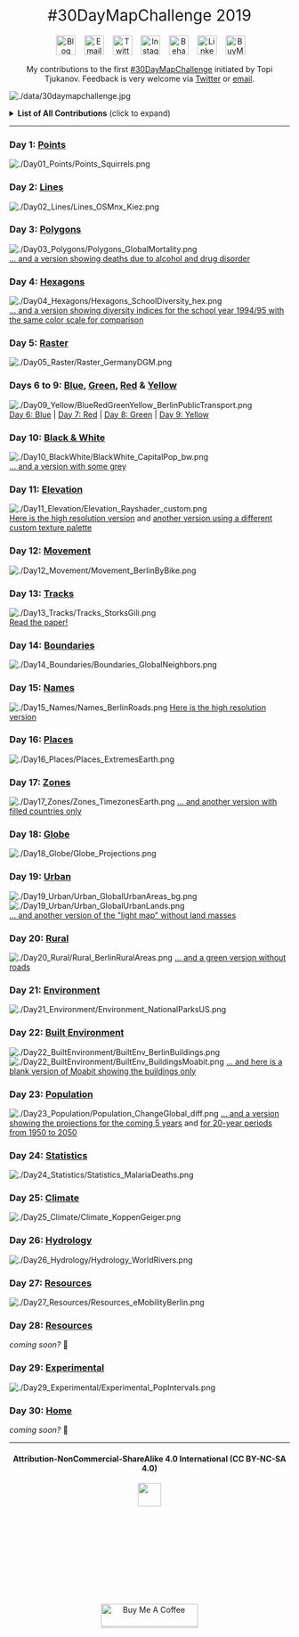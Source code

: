 <h1 style="font-weight:normal" align="center">
  &nbsp;#30DayMapChallenge 2019&nbsp;
</h1>

<div align="center">

&nbsp;&nbsp;&nbsp;
<a href="https://www.cedricscherer.com"><img border="0" alt="Blog" src="https://assets.dryicons.com/uploads/icon/svg/4926/home.svg" width="35" height="35"></a>&nbsp;&nbsp;&nbsp;
<a href="mailto:info@data-vizard.com"><img border="0" alt="Email" src="https://assets.dryicons.com/uploads/icon/svg/8009/02dc3a5c-6504-4347-85fb-3f510cfecc45.svg" width="35" height="35"></a>&nbsp;&nbsp;&nbsp;
<a href="https://twitter.com/CedScherer"><img border="0" alt="Twitter" src="https://assets.dryicons.com/uploads/icon/svg/8385/c23f7ffc-ca8d-4246-8978-ce9f6d5bcc99.svg" width="35" height="35"></a>&nbsp;&nbsp;&nbsp;
<a href="https://www.instagram.com/cedscherer/"><img border="0" alt="Instagram" src="https://assets.dryicons.com/uploads/icon/svg/8330/62263227-bb78-4b42-a9a9-e222e0cc7b97.svg" width="35" height="35"></a>&nbsp;&nbsp;&nbsp;
<a href="https://www.behance.net/cedscherer"><img border="0" alt="Behance" src="https://assets.dryicons.com/uploads/icon/svg/8264/04073ce3-5b98-4f32-88d3-82b2ef828066.svg" width="35" height="35"></a>&nbsp;&nbsp;&nbsp;
<a href="https://www.linkedin.com/in/cedricpscherer/"><img border="0" alt="LinkedIn" src="https://assets.dryicons.com/uploads/icon/svg/8337/a347cd89-1662-4421-be90-58e5e8004eae.svg" width="35" height="35"></a>&nbsp;&nbsp;&nbsp;
<a href="https://www.buymeacoffee.com/z3tt"><img border="0" alt="BuyMeACoffee" src="https://www.buymeacoffee.com/assets/img/guidelines/logo-mark-3.svg" width="35" height="35"></a>&nbsp;&nbsp;&nbsp;

My contributions to the first [#30DayMapChallenge](https://twitter.com/tjukanov/status/1187713840550744066) initiated by Topi Tjukanov. Feedback is very welcome via [Twitter](https://twitter.com/cedscherer) or [email](mailto:cedricphilippscherer@gmail.com).

</div>

![./data/30daymapchallenge.jpg](https://raw.githubusercontent.com/z3tt/30DayMapChallenge2019/main/data/30daymapchallenge.jpg)

<details>
  <summary><b>List of All Contributions</b> (click to expand)</summary>

<!-- toc -->
* Day 1: [Points](https://github.com/z3tt/30DayMapChallenge2019/tree/master/contributions/Day01_Points)
* Day 2: [Lines](https://github.com/z3tt/30DayMapChallenge2019/tree/master/contributions/Day02_Lines)
* Day 3: [Polygons](https://github.com/z3tt/30DayMapChallenge2019/tree/master/contributions/Day03_Polygons)
* Day 4: [Hexagons](https://github.com/z3tt/30DayMapChallenge2019/tree/master/contributions/Day04_Hexagons)
* Day 5: [Raster](https://github.com/z3tt/30DayMapChallenge2019/tree/master/contributions/Day05_Raster)
* Day 6: [Blue](https://github.com/z3tt/30DayMapChallenge2019/tree/master/contributions/Day06_Blue)
* Day 7: [Red](https://github.com/z3tt/30DayMapChallenge2019/tree/master/contributions/Day07_Red)
* Day 8: [Green](https://github.com/z3tt/30DayMapChallenge2019/tree/master/contributions/Day08_Green)
* Day 9: [Yellow](https://github.com/z3tt/30DayMapChallenge2019/tree/master/contributions/Day09_Yellow)
* Day 10: [Black & White](https://github.com/z3tt/30DayMapChallenge2019/tree/master/contributions/Day10_BlackWhite)
* Day 11: [Elevation](https://github.com/z3tt/30DayMapChallenge2019/tree/master/contributions/Day11_Elevation)
* Day 12: [Movement](https://github.com/z3tt/30DayMapChallenge2019/tree/master/contributions/Day12_Movement)
* Day 13: [Tracks](https://github.com/z3tt/30DayMapChallenge2019/tree/master/contributions/Day13_Tracks)
* Day 14: [Boundaries](https://github.com/z3tt/30DayMapChallenge2019/tree/master/contributions/Day14_Boundaries)
* Day 15: [Names](https://github.com/z3tt/30DayMapChallenge2019/tree/master/contributions/Day15_Names)
* Day 16: [Places](https://github.com/z3tt/30DayMapChallenge2019/tree/master/contributions/Day16_Places)
* Day 17: [Zones](https://github.com/z3tt/30DayMapChallenge2019/tree/master/contributions/Day17_Zones)
* Day 18: [Globe](https://github.com/z3tt/30DayMapChallenge2019/tree/master/contributions/Day18_Globe)
* Day 19: [Urban](https://github.com/z3tt/30DayMapChallenge2019/tree/master/contributions/Day19_Urban)
* Day 20: [Rural](https://github.com/z3tt/30DayMapChallenge2019/tree/master/contributions/Day20_Rural)
* Day 21: [Environment](https://github.com/z3tt/30DayMapChallenge2019/tree/master/contributions/Day21_Environment)
* Day 22: [Built Environment](https://github.com/z3tt/30DayMapChallenge2019/tree/master/contributions/Day22_BuiltEnvironment)
* Day 23: [Population](https://github.com/z3tt/30DayMapChallenge2019/tree/master/contributions/Day23_Population)
* Day 24: [Statistics](https://github.com/z3tt/30DayMapChallenge2019/tree/master/contributions/Day24_Statistics)
* Day 25: [Climate](https://github.com/z3tt/30DayMapChallenge2019/tree/master/contributions/Day25_Climate)
* Day 26: [Hydrology](https://github.com/z3tt/30DayMapChallenge2019/tree/master/contributions/Day26_Hydrology)
* Day 27: [Resources](https://github.com/z3tt/30DayMapChallenge2019/tree/master/contributions/Day27_Resources)
* Day 29: [Experimental](https://github.com/z3tt/30DayMapChallenge2019/tree/master/contributions/Day29_Experimental)
<!-- tocstop -->

</details>

***

### Day 1: [Points](https://github.com/z3tt/30DayMapChallenge2019/tree/master/contributions/Day01_Points)
![./Day01_Points/Points_Squirrels.png](https://raw.githubusercontent.com/z3tt/30DayMapChallenge2019/master/contributions/Day01_Points/Points_Squirrels.png)

### Day 2: [Lines](https://github.com/z3tt/30DayMapChallenge2019/tree/master/contributions/Day02_Lines)
![./Day02_Lines/Lines_OSMnx_Kiez.png](https://raw.githubusercontent.com/z3tt/30DayMapChallenge2019/master/contributions/Day02_Lines/Lines_OSMnx_Kiez.png)

### Day 3: [Polygons](https://github.com/z3tt/30DayMapChallenge2019/tree/master/contributions/Day03_Polygons)
![./Day03_Polygons/Polygons_GlobalMortality.png](https://raw.githubusercontent.com/z3tt/30DayMapChallenge2019/master/contributions/Day03_Polygons/Polygons_GlobalMortality.png)
<br>
[... and a version showing deaths due to alcohol and drug disorder](https://raw.githubusercontent.com/z3tt/30DayMapChallenge2019/master/contributions/Day03_Polygons/Polygons_Alcohol_Drugs.png)

### Day 4: [Hexagons](https://github.com/z3tt/30DayMapChallenge2019/tree/master/contributions/Day04_Hexagons)
![./Day04_Hexagons/Hexagons_SchoolDiversity_hex.png](https://raw.githubusercontent.com/z3tt/30DayMapChallenge2019/master/contributions/Day04_Hexagons/Hexagons_SchoolDiversity_hex.png)
<br>
[... and a version showing diversity indices for the school year 1994/95 with the same color scale for comparison](https://raw.githubusercontent.com/z3tt/30DayMapChallenge2019/master/contributions/Day04_Hexagons/Hexagons_SchoolDiversity_hex_1994.png)

### Day 5: [Raster](https://github.com/z3tt/30DayMapChallenge2019/tree/master/contributions/Day05_Raster)
![./Day05_Raster/Raster_GermanyDGM.png](https://raw.githubusercontent.com/z3tt/30DayMapChallenge2019/master/contributions/Day05_Raster/Raster_GermanyDGM.png)

### Days 6 to 9: [Blue](https://github.com/z3tt/30DayMapChallenge2019/tree/master/contributions/Day06_Blue), [Green](https://github.com/z3tt/30DayMapChallenge2019/tree/master/contributions/Day08_Green), [Red](https://github.com/z3tt/30DayMapChallenge2019/tree/master/contributions/Day07_Red) & [Yellow](https://github.com/z3tt/30DayMapChallenge2019/tree/master/contributions/Day09_Yellow)
![./Day09_Yellow/BlueRedGreenYellow_BerlinPublicTransport.png](https://raw.githubusercontent.com/z3tt/30DayMapChallenge2019/master/contributions/Day09_Yellow/BlueRedGreenYellow_BerlinPublicTransport.png)
<br>
[Day 6: Blue](https://raw.githubusercontent.com/z3tt/30DayMapChallenge2019/master/contributions/Day06_Blue/Blue_BerlinMetro.png) | [Day 7: Red](https://raw.githubusercontent.com/z3tt/30DayMapChallenge2019/master/contributions/Day07_Red/Red_BerlinTram.png) | [Day 8: Green](https://raw.githubusercontent.com/z3tt/30DayMapChallenge2019/master/contributions/Day08_Green/Green_BerlinRailway.png) | [Day 9: Yellow](https://raw.githubusercontent.com/z3tt/30DayMapChallenge2019/master/contributions/Day09_Yellow/Yellow_BerlinBus.png)

### Day 10: [Black & White](https://github.com/z3tt/30DayMapChallenge2019/tree/master/contributions/Day10_BlackWhite)
![./Day10_BlackWhite/BlackWhite_CapitalPop_bw.png](https://raw.githubusercontent.com/z3tt/30DayMapChallenge2019/master/contributions/Day10_BlackWhite/BlackWhite_CapitalPop_bw.png)
<br>
[... and a version with some grey](https://raw.githubusercontent.com/z3tt/30DayMapChallenge2019/master/contributions/Day10_BlackWhite/BlackWhite_CapitalPop_grey.png)

### Day 11: [Elevation](https://github.com/z3tt/30DayMapChallenge2019/tree/master/contributions/Day11_Elevation)
![./Day11_Elevation/Elevation_Rayshader_custom.png](https://raw.githubusercontent.com/z3tt/30DayMapChallenge2019/master/contributions/Day11_Elevation/Elevation_Rayshader_custom.png)
<br>
[Here is the high resolution version](https://raw.githubusercontent.com/z3tt/30DayMapChallenge2019/master/contributions/Day11_Elevation/Elevation_Rayshader_custom_HQ.png) and [another version using a different custom texture palette](https://raw.githubusercontent.com/z3tt/30DayMapChallenge2019/master/contributions/Day11_Elevation/Elevation_Rayshader_custom_v2_SD.png)

### Day 12: [Movement](https://github.com/z3tt/30DayMapChallenge2019/tree/master/contributions/Day12_Movement)
![./Day12_Movement/Movement_BerlinByBike.png](https://raw.githubusercontent.com/z3tt/30DayMapChallenge2019/master/contributions/Day12_Movement/Movement_BerlinByBike.png)

### Day 13: [Tracks](https://github.com/z3tt/30DayMapChallenge2019/tree/master/contributions/Day13_Tracks)
![./Day13_Tracks/Tracks_StorksGili.png](https://raw.githubusercontent.com/z3tt/30DayMapChallenge2019/master/contributions/Day13_Tracks/Tracks_StorksGili.png)
<br>
[Read the paper!](https://doi.org/10.1111/1365-2656.12898)

### Day 14: [Boundaries](https://github.com/z3tt/30DayMapChallenge2019/tree/master/contributions/Day14_Boundaries)
![./Day14_Boundaries/Boundaries_GlobalNeighbors.png](https://raw.githubusercontent.com/z3tt/30DayMapChallenge2019/master/contributions/Day14_Boundaries/Boundaries_GlobalNeighbors.png)

### Day 15: [Names](https://github.com/z3tt/30DayMapChallenge2019/tree/master/contributions/Day15_Names)
![./Day15_Names/Names_BerlinRoads.png](https://raw.githubusercontent.com/z3tt/30DayMapChallenge2019/master/contributions/Day15_Names/Names_BerlinRoads.png)
[Here is the high resolution version](https://raw.githubusercontent.com/z3tt/30DayMapChallenge2019/master/contributions/Day15_Names/Names_BerlinRoads_HQ.png)

### Day 16: [Places](https://github.com/z3tt/30DayMapChallenge2019/tree/master/contributions/Day16_Places)
![./Day16_Places/Places_ExtremesEarth.png](https://raw.githubusercontent.com/z3tt/30DayMapChallenge2019/master/contributions/Day16_Places/Places_ExtremesEarth.png)

### Day 17: [Zones](https://github.com/z3tt/30DayMapChallenge2019/tree/master/contributions/Day17_Zones)
![./Day17_Zones/Zones_TimezonesEarth.png](https://raw.githubusercontent.com/z3tt/30DayMapChallenge2019/master/contributions/Day17_Zones/Zones_TimezonesEarth.png)
[... and another version with filled countries only](https://raw.githubusercontent.com/z3tt/30DayMapChallenge2019/master/contributions/Day17_Zones/Zones_TimezonesEarth_countries.png)

### Day 18: [Globe](https://github.com/z3tt/30DayMapChallenge2019/tree/master/contributions/Day18_Globe)
![./Day18_Globe/Globe_Projections.png](https://raw.githubusercontent.com/z3tt/30DayMapChallenge2019/master/contributions/Day18_Globe/Globe_Projections.png)

### Day 19: [Urban](https://github.com/z3tt/30DayMapChallenge2019/tree/master/contributions/Day19_Urban)
![./Day19_Urban/Urban_GlobalUrbanAreas_bg.png](https://raw.githubusercontent.com/z3tt/30DayMapChallenge2019/master/contributions/Day19_Urban/Urban_GlobalUrbanAreas_bg.png)<br>
![./Day19_Urban/Urban_GlobalUrbanLands.png](https://raw.githubusercontent.com/z3tt/30DayMapChallenge2019/master/contributions/Day19_Urban/Urban_GlobalUrbanLands.png)<br>
[... and another version of the "light map" without land masses](https://raw.githubusercontent.com/z3tt/30DayMapChallenge2019/master/contributions/Day19_Urban/Urban_GlobalUrbanAreas.png)<br>

### Day 20: [Rural](https://github.com/z3tt/30DayMapChallenge2019/tree/master/contributions/Day20_Rural)
![./Day20_Rural/Rural_BerlinRuralAreas.png](https://raw.githubusercontent.com/z3tt/30DayMapChallenge2019/master/contributions/Day20_Rural/Rural_BerlinRuralAreas.png)
[... and a green version without roads](https://raw.githubusercontent.com/z3tt/30DayMapChallenge2019/master/contributions/Day20_Rural/Rural_BerlinRuralAreas_v2.png)

### Day 21: [Environment](https://github.com/z3tt/30DayMapChallenge2019/tree/master/contributions/Day21_Environment)
![./Day21_Environment/Environment_NationalParksUS.png](https://raw.githubusercontent.com/z3tt/30DayMapChallenge2019/master/contributions/Day21_Environment/Environment_NationalParksUS.png)

### Day 22: [Built Environment](https://github.com/z3tt/30DayMapChallenge2019/tree/master/contributions/Day22_BuiltEnvironment)
![./Day22_BuiltEnvironment/BuiltEnv_BerlinBuildings.png](https://raw.githubusercontent.com/z3tt/30DayMapChallenge2019/master/contributions/Day22_BuiltEnvironment/BuiltEnv_BerlinBuildings.png)
![./Day22_BuiltEnvironment/BuiltEnv_BuildingsMoabit.png](https://raw.githubusercontent.com/z3tt/30DayMapChallenge2019/master/contributions/Day22_BuiltEnvironment/BuiltEnv_BuildingsMoabit.png)
[... and here is a blank version of Moabit showing the buildings only](https://raw.githubusercontent.com/z3tt/30DayMapChallenge2019/master/contributions/Day22_BuiltEnvironment/BuiltEnv_BuildingsMoabit_blank.png)

### Day 23: [Population](https://github.com/z3tt/30DayMapChallenge2019/tree/master/contributions/Day23_Population)
![./Day23_Population/Population_ChangeGlobal_diff.png](https://raw.githubusercontent.com/z3tt/30DayMapChallenge2019/master/contributions/Day23_Population/Population_ChangeGlobal_diff.png)
[... and a version showing the projections for the coming 5 years](https://raw.githubusercontent.com/z3tt/30DayMapChallenge2019/master/contributions/Day23_Population/Population_ChangeGlobal.png) and [for 20-year periods from 1950 to 2050](https://raw.githubusercontent.com/z3tt/30DayMapChallenge2019/master/contributions/Day23_Population/Population_ChangeGlobal_facet.png)

### Day 24: [Statistics](https://github.com/z3tt/30DayMapChallenge2019/tree/master/contributions/Day24_Statistics)
![./Day24_Statistics/Statistics_MalariaDeaths.png](https://raw.githubusercontent.com/z3tt/30DayMapChallenge2019/master/contributions/Day24_Statistics/Statistics_MalariaDeaths.png)

### Day 25: [Climate](https://github.com/z3tt/30DayMapChallenge2019/tree/master/contributions/Day25_Climate)
![./Day25_Climate/Climate_KoppenGeiger.png](https://raw.githubusercontent.com/z3tt/30DayMapChallenge2019/master/contributions/Day25_Climate/Climate_KoppenGeiger.png)

### Day 26: [Hydrology](https://github.com/z3tt/30DayMapChallenge2019/tree/master/contributions/Day26_Hydrology)
![./Day26_Hydrology/Hydrology_WorldRivers.png](https://raw.githubusercontent.com/z3tt/30DayMapChallenge2019/master/contributions/Day26_Hydrology/Hydrology_WorldRivers.png)

### Day 27: [Resources](https://github.com/z3tt/30DayMapChallenge2019/tree/master/contributions/Day27_Resources)
![./Day27_Resources/Resources_eMobilityBerlin.png](https://raw.githubusercontent.com/z3tt/30DayMapChallenge2019/master/contributions/Day27_Resources/Resources_eMobilityBerlin.png)

### Day 28: [Resources](https://github.com/z3tt/30DayMapChallenge2019/tree/master/contributions/Day28_Funny)
*coming soon?* 🤷

### Day 29: [Experimental](https://github.com/z3tt/30DayMapChallenge2019/tree/master/contributions/Day29_Experimental)
![./Day29_Experimental/Experimental_PopIntervals.png](https://raw.githubusercontent.com/z3tt/30DayMapChallenge2019/master/contributions/Day29_Experimental/Experimental_PopIntervals.png)

### Day 30: [Home](https://github.com/z3tt/30DayMapChallenge2019/tree/master/contributions/Day30_Home)
*coming soon?* 🤷

***

<div align="center">
  <h4>Attribution-NonCommercial-ShareAlike 4.0 International (CC BY-NC-SA 4.0)</h4>
<div style="width:300px; height:200px">
<img src=https://camo.githubusercontent.com/00f7814990f36f84c5ea74cba887385d8a2f36be/68747470733a2f2f646f63732e636c6f7564706f7373652e636f6d2f696d616765732f63632d62792d6e632d73612e706e67 alt="" height="42">
</div>
  <br>
  <a href="https://www.buymeacoffee.com/z3tt" target="_blank"><img src="https://www.buymeacoffee.com/assets/img/guidelines/download-assets-sm-1.svg" alt="Buy Me A Coffee" style="height: 41px !important;width: 174px !important;box-shadow: 0px 3px 2px 0px rgba(190, 190, 190, 0.5) !important;-webkit-box-shadow: 0px 3px 2px 0px rgba(190, 190, 190, 0.5) !important;" ></a>
  <br><br>
</div>
